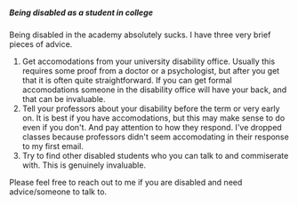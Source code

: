 ##### Being disabled as a student in college

Being disabled in the academy absolutely sucks. I have three very brief pieces of advice.

1. Get accomodations from your university disability office. Usually this requires some proof from a doctor or a psychologist, but after you get that it is often quite straightforward. If you can get formal accomodations someone in the disability office will have your back, and that can be invaluable.
2. Tell your professors about your disability before the term or very early on. It is best if you have accomodations, but this may make sense to do even if you don't. And pay attention to how they respond. I've dropped classes because professors didn't seem accomodating in their response to my first email.
3. Try to find other disabled students who you can talk to and commiserate with. This is genuinely invaluable.

Please feel free to reach out to me if you are disabled and need advice/someone to talk to.